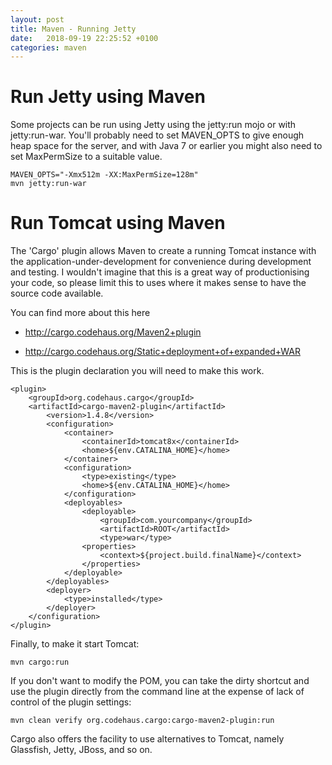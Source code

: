 ```yaml
---
layout: post
title: Maven - Running Jetty
date:   2018-09-19 22:25:52 +0100
categories: maven
---
```

Run Jetty using Maven
=====================

Some projects can be run using Jetty using the jetty:run mojo or with
jetty:run-war. You'll probably need to set MAVEN\_OPTS to give enough
heap space for the server, and with Java 7 or earlier you might also
need to set MaxPermSize to a suitable value.

    MAVEN_OPTS="-Xmx512m -XX:MaxPermSize=128m" 
    mvn jetty:run-war 

Run Tomcat using Maven
======================

The 'Cargo' plugin allows Maven to create a running Tomcat instance with
the application-under-development for convenience during development and
testing. I wouldn't imagine that this is a great way of productionising
your code, so please limit this to uses where it makes sense to have the
source code available.

You can find more about this here

-   <http://cargo.codehaus.org/Maven2+plugin>

-   <http://cargo.codehaus.org/Static+deployment+of+expanded+WAR>

This is the plugin declaration you will need to make this work.

    <plugin>
        <groupId>org.codehaus.cargo</groupId>
        <artifactId>cargo-maven2-plugin</artifactId>
            <version>1.4.8</version>
            <configuration>
                <container>
                    <containerId>tomcat8x</containerId>
                    <home>${env.CATALINA_HOME}</home>
                </container>
                <configuration>
                    <type>existing</type>
                    <home>${env.CATALINA_HOME}</home>
                </configuration>
                <deployables>
                    <deployable>
                        <groupId>com.yourcompany</groupId>
                        <artifactId>ROOT</artifactId>
                        <type>war</type>
                    <properties>
                        <context>${project.build.finalName}</context>
                    </properties>
                </deployable>
            </deployables>
            <deployer>
                <type>installed</type>
            </deployer>
        </configuration>
    </plugin>

Finally, to make it start Tomcat:

    mvn cargo:run

If you don't want to modify the POM, you can take the dirty shortcut and
use the plugin directly from the command line at the expense of lack of
control of the plugin settings:

    mvn clean verify org.codehaus.cargo:cargo-maven2-plugin:run

Cargo also offers the facility to use alternatives to Tomcat, namely
Glassfish, Jetty, JBoss, and so on.
